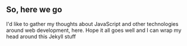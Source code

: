 ﻿---
layout: "_layouts._post.html"
description: "The first."
category : about
tags: [intro, personal]
---

## So, here we go

I'd like to gather my thoughts about JavaScript and other technologies around web development, here. Hope it all goes well and I can wrap my head around this Jekyll stuff